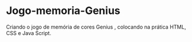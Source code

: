 # Jogo-memoria-Genius
Criando o jogo de memória de cores Genius ,  colocando na prática HTML, CSS e Java Script.
